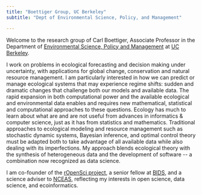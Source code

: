 ```yaml
---
title: "Boettiger Group, UC Berkeley"
subtitle: "Dept of Environmental Science, Policy, and Management"

---
```


Welcome to the research group of Carl Boettiger, Associate Professor in the Department of
[Environmental Science, Policy and Management](http://ourenvironment.berkeley.edu)
at [UC Berkeley](http://www.berkeley.edu).

I work on problems in ecological forecasting and decision making under
uncertainty, with applications for global change, conservation and
natural resource management. I am particularly interested in how we can
predict or manage ecological systems that may experience regime shifts:
sudden and dramatic changes that challenge both our models and available
data.  The rapid expansion in both computational power and the available
ecological and environmental data enables and requires new mathematical,
statistical and computational approaches to these questions. Ecology
has much to learn about what are and are not useful from advances in
informatics & computer science, just as it has from statistics and
mathematics. Traditional approaches to ecological modeling and resource
management such as stochastic dynamic systems, Bayesian inference, and
optimal control theory must be adapted both to take advantage of all
available data while also dealing with its imperfections. My approach
blends ecological theory with the synthesis of heterogeneous data and
the development of software -- a combination now recognized as data
science.

I am co-founder of the [rOpenSci project](https://ropensci.org), a senior fellow at
[BIDS](http://bids.berkeley.edu), and a science adviser to
[NCEAS](http://nceas.ucsb.edu), reflecting my interests in
open science, data science, and ecoinformatics.
